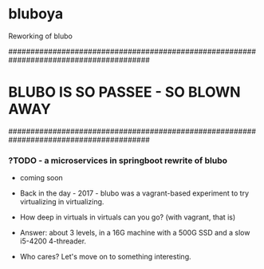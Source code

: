 # bluboya
Reworking of blubo


########################################################################################

# BLUBO IS SO PASSEE - SO BLOWN AWAY

########################################################################################

### ?TODO - a microservices in springboot rewrite of blubo

- coming soon

- Back in the day - 2017 - blubo was a vagrant-based experiment to try virtualizing in virtualizing.

- How deep in virtuals in virtuals can you go? (with vagrant, that is)

- Answer: about 3 levels, in a 16G machine with a 500G SSD and a slow i5-4200 4-threader.

- Who cares? Let's move on to something interesting.



